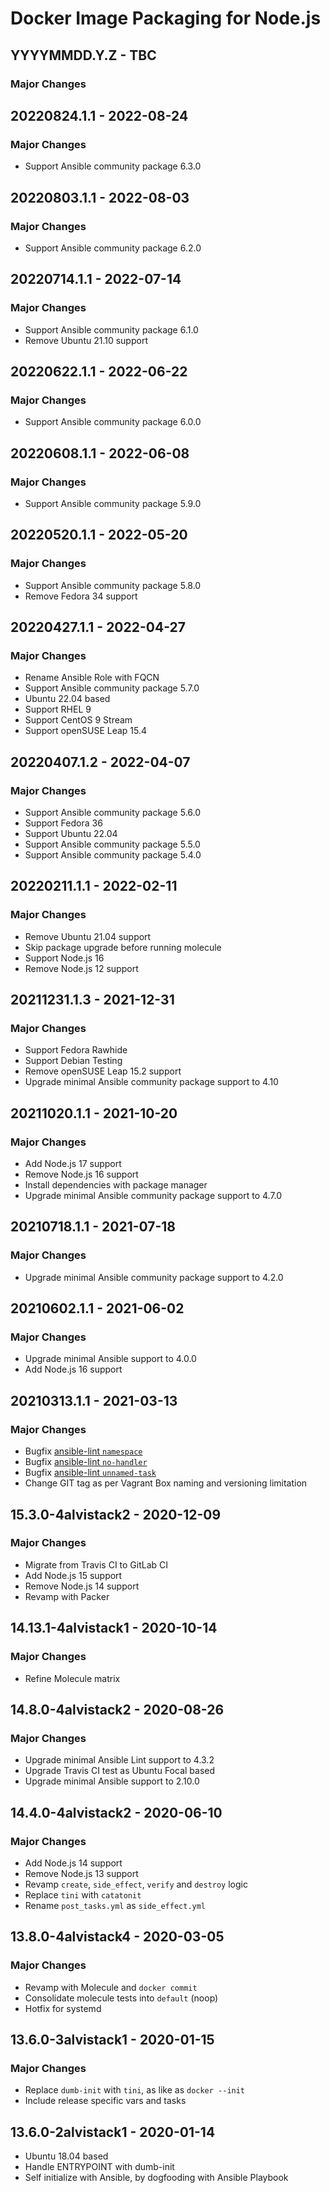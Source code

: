 # Docker Image Packaging for Node.js

## YYYYMMDD.Y.Z - TBC

### Major Changes

## 20220824.1.1 - 2022-08-24

### Major Changes

  - Support Ansible community package 6.3.0

## 20220803.1.1 - 2022-08-03

### Major Changes

  - Support Ansible community package 6.2.0

## 20220714.1.1 - 2022-07-14

### Major Changes

  - Support Ansible community package 6.1.0
  - Remove Ubuntu 21.10 support

## 20220622.1.1 - 2022-06-22

### Major Changes

  - Support Ansible community package 6.0.0

## 20220608.1.1 - 2022-06-08

### Major Changes

  - Support Ansible community package 5.9.0

## 20220520.1.1 - 2022-05-20

### Major Changes

  - Support Ansible community package 5.8.0
  - Remove Fedora 34 support

## 20220427.1.1 - 2022-04-27

### Major Changes

  - Rename Ansible Role with FQCN
  - Support Ansible community package 5.7.0
  - Ubuntu 22.04 based
  - Support RHEL 9
  - Support CentOS 9 Stream
  - Support openSUSE Leap 15.4

## 20220407.1.2 - 2022-04-07

### Major Changes

  - Support Ansible community package 5.6.0
  - Support Fedora 36
  - Support Ubuntu 22.04
  - Support Ansible community package 5.5.0
  - Support Ansible community package 5.4.0

## 20220211.1.1 - 2022-02-11

### Major Changes

  - Remove Ubuntu 21.04 support
  - Skip package upgrade before running molecule
  - Support Node.js 16
  - Remove Node.js 12 support

## 20211231.1.3 - 2021-12-31

### Major Changes

  - Support Fedora Rawhide
  - Support Debian Testing
  - Remove openSUSE Leap 15.2 support
  - Upgrade minimal Ansible community package support to 4.10

## 20211020.1.1 - 2021-10-20

### Major Changes

  - Add Node.js 17 support
  - Remove Node.js 16 support
  - Install dependencies with package manager
  - Upgrade minimal Ansible community package support to 4.7.0

## 20210718.1.1 - 2021-07-18

### Major Changes

  - Upgrade minimal Ansible community package support to 4.2.0

## 20210602.1.1 - 2021-06-02

### Major Changes

  - Upgrade minimal Ansible support to 4.0.0
  - Add Node.js 16 support

## 20210313.1.1 - 2021-03-13

### Major Changes

  - Bugfix [ansible-lint `namespace`](https://github.com/ansible-community/ansible-lint/pull/1451)
  - Bugfix [ansible-lint `no-handler`](https://github.com/ansible-community/ansible-lint/pull/1402)
  - Bugfix [ansible-lint `unnamed-task`](https://github.com/ansible-community/ansible-lint/pull/1413)
  - Change GIT tag as per Vagrant Box naming and versioning limitation

## 15.3.0-4alvistack2 - 2020-12-09

### Major Changes

  - Migrate from Travis CI to GitLab CI
  - Add Node.js 15 support
  - Remove Node.js 14 support
  - Revamp with Packer

## 14.13.1-4alvistack1 - 2020-10-14

### Major Changes

  - Refine Molecule matrix

## 14.8.0-4alvistack2 - 2020-08-26

### Major Changes

  - Upgrade minimal Ansible Lint support to 4.3.2
  - Upgrade Travis CI test as Ubuntu Focal based
  - Upgrade minimal Ansible support to 2.10.0

## 14.4.0-4alvistack2 - 2020-06-10

### Major Changes

  - Add Node.js 14 support
  - Remove Node.js 13 support
  - Revamp `create`, `side_effect`, `verify` and `destroy` logic
  - Replace `tini` with `catatonit`
  - Rename `post_tasks.yml` as `side_effect.yml`

## 13.8.0-4alvistack4 - 2020-03-05

### Major Changes

  - Revamp with Molecule and `docker commit`
  - Consolidate molecule tests into `default` (noop)
  - Hotfix for systemd

## 13.6.0-3alvistack1 - 2020-01-15

### Major Changes

  - Replace `dumb-init` with `tini`, as like as `docker --init`
  - Include release specific vars and tasks

## 13.6.0-2alvistack1 - 2020-01-14

  - Ubuntu 18.04 based
  - Handle ENTRYPOINT with dumb-init
  - Self initialize with Ansible, by dogfooding with Ansible Playbook
